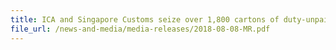 ```yaml
---
title: ICA and Singapore Customs seize over 1,800 cartons of duty-unpaid cigarettes 
file_url: /news-and-media/media-releases/2018-08-08-MR.pdf
---
```


